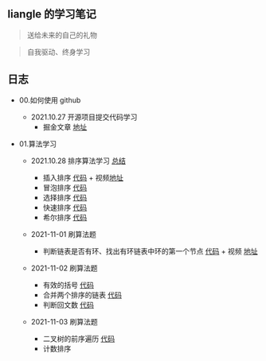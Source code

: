 ## liangle 的学习笔记

> 送给未来的自己的礼物

> 自我驱动、终身学习

## 日志

- 00.如何使用 github

  - 2021.10.27 开源项目提交代码学习
    - 掘金文章 [地址](https://juejin.cn/post/7025879447307829284/)

- 01.算法学习

  - 2021.10.28 排序算法学习 [总结](https://github.com/liangle/liangle-frontend-studybook/tree/master/algorithm/README.md)

    - 插入排序 [代码](https://github.com/liangle/liangle-frontend-studybook/tree/master/algorithm/00.insertion-sort.js) + 视频[地址](https://www.bilibili.com/video/BV14r4y1C7q5)
    - 冒泡排序 [代码](https://github.com/liangle/liangle-frontend-studybook/tree/master/algorithm/01.bubble-sort.js)
    - 选择排序 [代码](https://github.com/liangle/liangle-frontend-studybook/tree/master/algorithm/02.selection-sort.js)
    - 快速排序 [代码](https://github.com/liangle/liangle-frontend-studybook/tree/master/algorithm/03.quick-sort.js)
    - 希尔排序 [代码](https://github.com/liangle/liangle-frontend-studybook/tree/master/algorithm/04.shell-sort.js)

  - 2021-11-01 刷算法题

    - 判断链表是否有环、找出有环链表中环的第一个节点 [代码](https://github.com/liangle/liangle-frontend-studybook/tree/master/algorithm/06.cycle.js) + 视频 [地址](https://www.bilibili.com/video/BV1kf4y1u7oA/)

  - 2021-11-02 刷算法题

    - 有效的括号 [代码](https://github.com/liangle/liangle-frontend-studybook/tree/master/algorithm/07.valid-string.js)
    - 合并两个排序的链表 [代码](https://github.com/liangle/liangle-frontend-studybook/tree/master/algorithm/08.merge-list.js)
    - 判断回文数 [代码](https://github.com/liangle/liangle-frontend-studybook/tree/master/algorithm/09.is-palindrome.js)

  - 2021-11-03 刷算法题
    - 二叉树的前序遍历 [代码](https://github.com/liangle/liangle-frontend-studybook/tree/master/algorithm/10.binary-tree-traversal.js)
    - 计数排序
